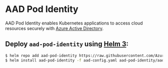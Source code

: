 # AAD Pod Identity

AAD Pod Identity enables Kubernetes applications to access cloud resources securely with [Azure Active Directory](https://azure.microsoft.com/en-us/services/active-directory/).

## Deploy `aad-pod-identity` using [Helm 3](https://v3.helm.sh/):

```bash
$ helm repo add aad-pod-identity https://raw.githubusercontent.com/Azure/aad-pod-identity/master/charts
$ helm install aad-pod-identity -f aad-config.yaml aad-pod-identity/aad-pod-identity -n kube-system
```